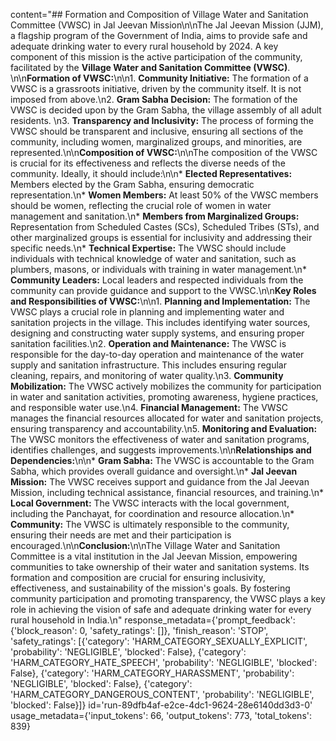 content="## Formation and Composition of Village Water and Sanitation Committee (VWSC) in Jal Jeevan Mission\n\nThe Jal Jeevan Mission (JJM), a flagship program of the Government of India, aims to provide safe and adequate drinking water to every rural household by 2024. A key component of this mission is the active participation of the community, facilitated by the **Village Water and Sanitation Committee (VWSC)**. \n\n**Formation of VWSC:**\n\n1. **Community Initiative:** The formation of a VWSC is a grassroots initiative, driven by the community itself. It is not imposed from above.\n2. **Gram Sabha Decision:** The formation of the VWSC is decided upon by the Gram Sabha, the village assembly of all adult residents. \n3. **Transparency and Inclusivity:** The process of forming the VWSC should be transparent and inclusive, ensuring all sections of the community, including women, marginalized groups, and minorities, are represented.\n\n**Composition of VWSC:**\n\nThe composition of the VWSC is crucial for its effectiveness and reflects the diverse needs of the community. Ideally, it should include:\n\n* **Elected Representatives:**  Members elected by the Gram Sabha, ensuring democratic representation.\n* **Women Members:**  At least 50% of the VWSC members should be women, reflecting the crucial role of women in water management and sanitation.\n* **Members from Marginalized Groups:**  Representation from Scheduled Castes (SCs), Scheduled Tribes (STs), and other marginalized groups is essential for inclusivity and addressing their specific needs.\n* **Technical Expertise:**  The VWSC should include individuals with technical knowledge of water and sanitation, such as plumbers, masons, or individuals with training in water management.\n* **Community Leaders:**  Local leaders and respected individuals from the community can provide guidance and support to the VWSC.\n\n**Key Roles and Responsibilities of VWSC:**\n\n1. **Planning and Implementation:** The VWSC plays a crucial role in planning and implementing water and sanitation projects in the village. This includes identifying water sources, designing and constructing water supply systems, and ensuring proper sanitation facilities.\n2. **Operation and Maintenance:** The VWSC is responsible for the day-to-day operation and maintenance of the water supply and sanitation infrastructure. This includes ensuring regular cleaning, repairs, and monitoring of water quality.\n3. **Community Mobilization:** The VWSC actively mobilizes the community for participation in water and sanitation activities, promoting awareness, hygiene practices, and responsible water use.\n4. **Financial Management:** The VWSC manages the financial resources allocated for water and sanitation projects, ensuring transparency and accountability.\n5. **Monitoring and Evaluation:** The VWSC monitors the effectiveness of water and sanitation programs, identifies challenges, and suggests improvements.\n\n**Relationships and Dependencies:**\n\n* **Gram Sabha:** The VWSC is accountable to the Gram Sabha, which provides overall guidance and oversight.\n* **Jal Jeevan Mission:** The VWSC receives support and guidance from the Jal Jeevan Mission, including technical assistance, financial resources, and training.\n* **Local Government:** The VWSC interacts with the local government, including the Panchayat, for coordination and resource allocation.\n* **Community:** The VWSC is ultimately responsible to the community, ensuring their needs are met and their participation is encouraged.\n\n**Conclusion:**\n\nThe Village Water and Sanitation Committee is a vital institution in the Jal Jeevan Mission, empowering communities to take ownership of their water and sanitation systems. Its formation and composition are crucial for ensuring inclusivity, effectiveness, and sustainability of the mission's goals. By fostering community participation and promoting transparency, the VWSC plays a key role in achieving the vision of safe and adequate drinking water for every rural household in India.\n" response_metadata={'prompt_feedback': {'block_reason': 0, 'safety_ratings': []}, 'finish_reason': 'STOP', 'safety_ratings': [{'category': 'HARM_CATEGORY_SEXUALLY_EXPLICIT', 'probability': 'NEGLIGIBLE', 'blocked': False}, {'category': 'HARM_CATEGORY_HATE_SPEECH', 'probability': 'NEGLIGIBLE', 'blocked': False}, {'category': 'HARM_CATEGORY_HARASSMENT', 'probability': 'NEGLIGIBLE', 'blocked': False}, {'category': 'HARM_CATEGORY_DANGEROUS_CONTENT', 'probability': 'NEGLIGIBLE', 'blocked': False}]} id='run-89dfb4af-e2ce-4dc1-9624-28e6140dd3d3-0' usage_metadata={'input_tokens': 66, 'output_tokens': 773, 'total_tokens': 839}